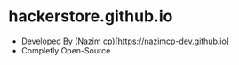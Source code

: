 # hackerstore.github.io

* Developed By (Nazim cp)[https://nazimcp-dev.github.io]
* Completly Open-Source
